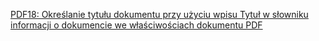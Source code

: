 [PDF18: Określanie tytułu dokumentu przy użyciu wpisu Tytuł w słowniku informacji o dokumencie we właściwościach dokumentu PDF](https://www.w3.org/WAI/WCAG22/Techniques/pdf/PDF18)